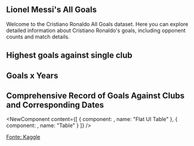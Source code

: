 ## Lionel Messi's All Goals
Welcome to the Cristiano Ronaldo All Goals dataset. 
Here you can explore detailed information about Cristiano Ronaldo's goals, including opponent counts and match details.

## Highest goals against single club
<OpponentCountChart csvUrl="data-messi.csv" />

## Goals x Years
<YearCountChart csvUrl="data-messi.csv" />

## Comprehensive Record of Goals Against Clubs and Corresponding Dates

<NewComponent
    content={[
        { component: <FlatUiTable url="data-messi.csv" />, name: "Flat UI Table" },
        { component: <Table url="data-messi.csv" />, name: "Table" }
    ]}
/>


<a href="https://www.kaggle.com/datasets/azminetoushikwasi/-lionel-messi-all-club-goals" target="_blank" rel="noopener noreferrer">Fonte: Kaggle</a>

<BackButton/>